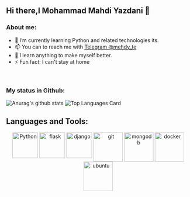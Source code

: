 ## Hi there,I Mohammad Mahdi Yazdani 👋


### About me:

- 🌱 I’m currently learning Python and related technologies its.
- 📫 You can to reach me with [Telegram @mehdy_te](https://t.me/mehdy_te)
- :boy: I learn anything to make myself better.
- ⚡ Fun fact: I can't stay at home
<br>

### My status in Github:

![Anurag's github stats](https://github-readme-stats.vercel.app/api?username=MrMohammadY&theme=default&show_icons=true) 
![Top Languages Card](https://github-readme-stats.vercel.app/api/top-langs/?username=MrMohammadY&layout=compact)

## Languages and Tools:
<p align="center" backgroundcolor="#f6f8fa">
<img src="https://raw.githubusercontent.com/abranhe/programming-languages-logos/30a0ecf99188be99a3c75a00efb5be61eca9c382/src/python/python.svg" alt="Python" height="70" width="70" style="vertical-align:top">
<img src="https://www.vectorlogo.zone/logos/pocoo_flask/pocoo_flask-icon.svg" alt="flask" height="70" width="70" style="vertical-align:top">
<img src="https://cdn.iconscout.com/icon/free/png-256/django-1-282754.png" alt="django" height="70" width="70" style="vertical-align:top">
<img src="https://cdn.iconscout.com/icon/free/png-256/git-13-569377.png" alt="git" height="80" width="80" style="vertical-align:top">
<img src="https://cdn.iconscout.com/icon/free/png-256/mongodb-4-1175139.png" alt="mongodb" height="80" width="80" style="vertical-align:top">
<img src="https://cdn.iconscout.com/icon/free/png-256/docker-13-1175230.png" alt="docker" height="80" width="80" style="vertical-align:top">
<img src="https://cdn.iconscout.com/icon/free/png-256/ubuntu-16-1175076.png" alt="ubuntu" height="80" width="80" style="vertical-align:top">
</p>
